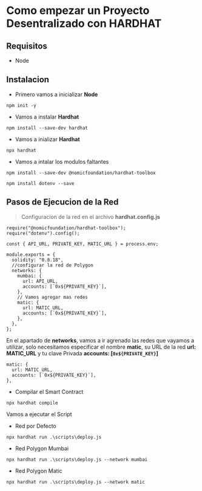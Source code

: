 # Como empezar un Proyecto Desentralizado con HARDHAT

## Requisitos
- Node

## Instalacion

- Primero vamos a inicializar <b>Node</b>
```
npm init -y
```
- Vamos a instalar <b>Hardhat</b>
```
npm install --save-dev hardhat
```
- Vamos a inializar <b>Hardhat</b>
```
npx hardhat
```
- Vamos a intalar los modulos faltantes
```
npm install --save-dev @nomicfoundation/hardhat-toolbox
```
```
npm install dotenv --save
```

## Pasos de Ejecucion de la Red

> Configuracion de la red en el archivo <b>hardhat.config.js</b>
```
require("@nomicfoundation/hardhat-toolbox");
require("dotenv").config();

const { API_URL, PRIVATE_KEY, MATIC_URL } = process.env;

module.exports = {
  solidity: "0.8.18",
  //configurar la red de Polygon
  networks: {
    mumbai: {
      url: API_URL,
      accounts: [`0x${PRIVATE_KEY}`],
    },
    // Vamos agregar mas redes
    matic: {
      url: MATIC_URL,
      accounts: [`0x${PRIVATE_KEY}`],
    },
  },
};

```

En el apartado de <b>networks</b>, vamos a ir agrenado las redes que vayamos a utilizar, solo necesitamos especificar el nombre <b>matic</b>, su URL de la red <b>url: MATIC_URL</b> y tu clave Privada <b>accounts: [`0x${PRIVATE_KEY}`]</b>
```
matic: {
  url: MATIC_URL,
  accounts: [`0x${PRIVATE_KEY}`],
},
```

- Compilar el Smart Contract
```
npx hardhat compile
```

Vamos a ejecutar el Script
- Red por Defecto
```
npx hardhat run .\scripts\deploy.js
```
- Red Polygon Mumbai
```
npx hardhat run .\scripts\deploy.js --network mumbai
```

- Red Polygon Matic
```
npx hardhat run .\scripts\deploy.js --network matic
```
